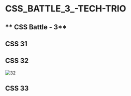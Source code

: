 # CSS_BATTLE_3_-TECH-TRIO


## ** CSS Battle - 3**
## **CSS 31**


## **CSS 32**
![32](https://github.com/user-attachments/assets/2a550721-f138-4f22-90cb-43ab6785fb1b)


## **CSS 33**
